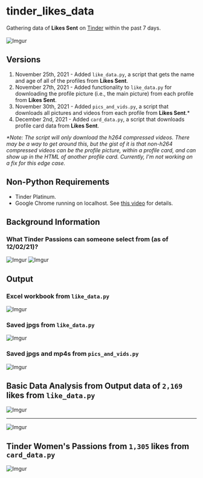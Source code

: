 # tinder_likes_data
Gathering data of **Likes Sent** on [Tinder](https://tinder.com/) within the past 7 days. <br><br>
![Imgur](https://imgur.com/hSVjccD.jpg)

## Versions
1. November 25th, 2021 - Added `like_data.py`, a script that gets the name and age of all of the profiles from **Likes Sent**.
2. November 27th, 2021 - Added functionality to `like_data.py` for downloading the profile picture (i.e., the main picture) from each profile from **Likes Sent**.
3. November 30th, 2021 - Added `pics_and_vids.py`, a script that downloads all pictures and videos from each profile from **Likes Sent**.*
4. December 2nd, 2021 - Added `card_data.py`, a script that downloads profile card data from **Likes Sent**.

*\*Note: The script will only download the h264 compressed videos. There may be a way to get around this, but the gist of it is that non-h264 compressed videos can be the profile picture, within a profile card, and can show up in the HTML of another profile card. Currently, I'm not working on a fix for this edge case.*

## Non-Python Requirements
- Tinder Platinum.
- Google Chrome running on localhost. See [this video](https://youtu.be/FVumnHy5Tzo) for details.

## Background Information
### What Tinder Passions can someone select from (as of 12/02/21)?
![Imgur](https://imgur.com/3d1hBA8.jpg)
![Imgur](https://imgur.com/7uwIFnM.jpg)

## Output
### Excel workbook from `like_data.py`
![Imgur](https://imgur.com/6WjLKCs.jpg)
### Saved jpgs from `like_data.py`
![Imgur](https://imgur.com/gD7bIJ4.jpg)
### Saved jpgs and mp4s from `pics_and_vids.py`
![Imgur](https://imgur.com/DjmsSP6.jpg)

## Basic Data Analysis from Output data of `2,169` likes from `like_data.py`
![Imgur](https://i.imgur.com/IbCubjv.png)
***
![Imgur](https://i.imgur.com/0Bhshd2.png)

## Tinder Women's Passions from `1,305` likes from `card_data.py`
![Imgur](https://imgur.com/WPltmKJ.jpg)
